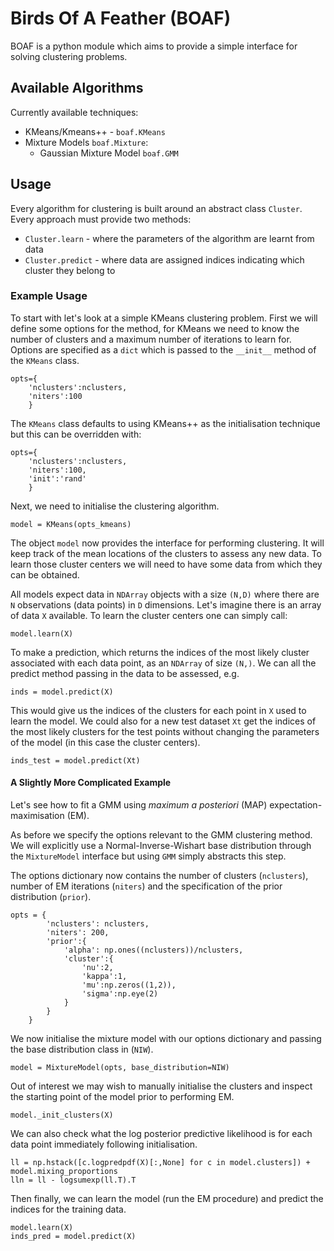 # Birds Of A Feather (BOAF)
 
 BOAF is a python module which aims to provide a simple interface for solving clustering problems.

 ## Available Algorithms

 Currently available techniques:
 - KMeans/Kmeans++  - `boaf.KMeans`
 - Mixture Models `boaf.Mixture`:
   - Gaussian Mixture Model `boaf.GMM`
 
## Usage

 Every algorithm for clustering is built around an abstract class `Cluster`. Every approach must provide two methods:
 - `Cluster.learn` - where the parameters of the algorithm are learnt from data
 - `Cluster.predict` - where data are assigned indices indicating which cluster they belong to

### Example Usage

To start with let's look at a simple KMeans clustering problem. First we will define some options for the method, for KMeans we need to know the number of clusters and a maximum number of iterations to learn for. Options are specified as a `dict` which is passed to the `__init__` method of the `KMeans` class.

```
opts={
    'nclusters':nclusters,
    'niters':100
    }
```
The `KMeans` class defaults to using KMeans++ as the initialisation technique but this can be overridden with:
```
opts={
    'nclusters':nclusters,
    'niters':100,
    'init':'rand'
    }
```
Next, we need to initialise the clustering algorithm.
```
model = KMeans(opts_kmeans)
```
The object `model` now provides the interface for performing clustering. It will keep track of the mean locations of the clusters to assess any new data. To learn those cluster centers we will need to have some data from which they can be obtained.

All models expect data in `NDArray` objects with a size `(N,D)` where there are `N` observations (data points) in `D` dimensions. Let's imagine there is an array of data `X` available. To learn the cluster centers one can simply call:
```
model.learn(X)
```
To make a prediction, which returns the indices of the most likely cluster associated with each data point, as an `NDArray` of size `(N,)`. We can all the predict method passing in the data to be assessed, e.g.
```
inds = model.predict(X)
```
This would give us the indices of the clusters for each point in `X` used to learn the model. We could also for a new test dataset `Xt` get the indices of the most likely clusters for the test points without changing the parameters of the model (in this case the cluster centers).
```
inds_test = model.predict(Xt)
```

#### A Slightly More Complicated Example
Let's see how to fit a GMM using *maximum a posteriori* (MAP) expectation-maximisation (EM).

As before we specify the options relevant to the GMM clustering method. We will explicitly use a Normal-Inverse-Wishart base distribution through the `MixtureModel` interface but using `GMM` simply abstracts this step.

The options dictionary now contains the number of clusters (`nclusters`), number of EM iterations (`niters`) and the specification of the prior distribution (`prior`).

```
opts = {
        'nclusters': nclusters,
        'niters': 200,
        'prior':{
            'alpha': np.ones((nclusters))/nclusters,
            'cluster':{
                'nu':2,
                'kappa':1,
                'mu':np.zeros((1,2)),
                'sigma':np.eye(2)
            }
        }
    }
```
We now initialise the mixture model with our options dictionary and passing the base distribution class in (`NIW`).
```
model = MixtureModel(opts, base_distribution=NIW)
```
Out of interest we may wish to manually initialise the clusters and inspect the starting point of the model prior to performing EM. 
```
model._init_clusters(X)
```
We can also check what the log posterior predictive likelihood is for each data point immediately following initialisation. 
```
ll = np.hstack([c.logpredpdf(X)[:,None] for c in model.clusters]) + model.mixing_proportions
lln = ll - logsumexp(ll.T).T
```
Then finally, we can learn the model (run the EM procedure) and predict the indices for the training data.
```
model.learn(X)
inds_pred = model.predict(X)
```
